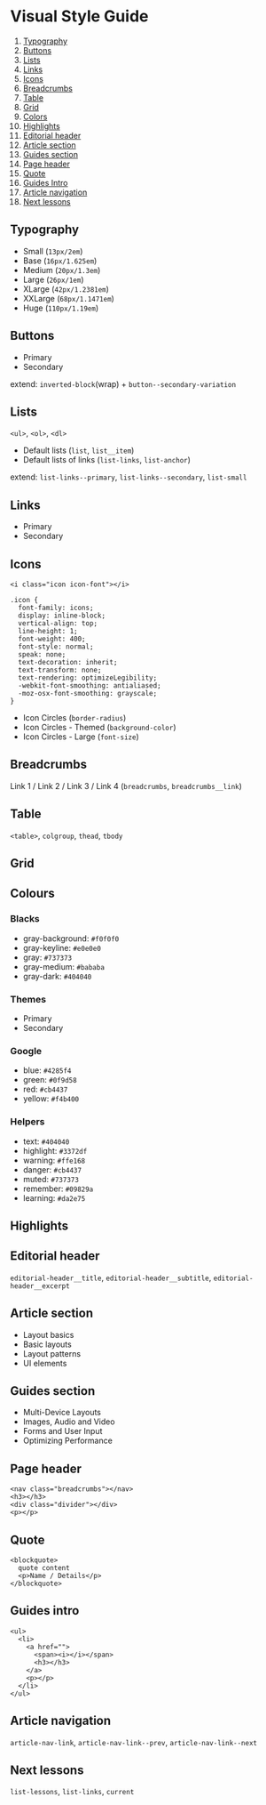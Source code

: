 # Visual Style Guide

01. [Typography](#typography)
02. [Buttons](#buttons)
03. [Lists](#lists)
04. [Links](#links)
05. [Icons](#icons)
06. [Breadcrumbs](#breadcrumbs)
07. [Table](#table)
08. [Grid](#grid)
09. [Colors](#colours)
10. [Highlights](#highlights)
11. [Editorial header](#editorial-header)
12. [Article section](#article-section)
13. [Guides section](#guides-section)
14. [Page header](#page-header)
15. [Quote](#quote)
16. [Guides Intro](#guides-intro)
17. [Article navigation](#article-navigation)
18. [Next lessons](#next-lessons)

## Typography

- Small (`13px/2em`)
- Base (`16px/1.625em`)
- Medium (`20px/1.3em`)
- Large (`26px/1em`)
- XLarge (`42px/1.2381em`)
- XXLarge (`68px/1.1471em`)
- Huge (`110px/1.19em`)

## Buttons

- Primary
- Secondary

extend: `inverted-block`(wrap) + `button--secondary-variation`

## Lists

`<ul>`, `<ol>`, `<dl>`

- Default lists (`list`, `list__item`)
- Default lists of links (`list-links`, `list-anchor`)

extend: `list-links--primary`, `list-links--secondary`, `list-small`

## Links

- Primary
- Secondary

## Icons

    <i class="icon icon-font"></i>

    .icon {
      font-family: icons;
      display: inline-block;
      vertical-align: top;
      line-height: 1;
      font-weight: 400;
      font-style: normal;
      speak: none;
      text-decoration: inherit;
      text-transform: none;
      text-rendering: optimizeLegibility;
      -webkit-font-smoothing: antialiased;
      -moz-osx-font-smoothing: grayscale;
    }

- Icon Circles (`border-radius`)
- Icon Circles - Themed (`background-color`)
- Icon Circles - Large (`font-size`)

## Breadcrumbs

Link 1 / Link 2 / Link 3 / Link 4 (`breadcrumbs`, `breadcrumbs__link`)

## Table

`<table>`, `colgroup`, `thead`, `tbody`

## Grid

## Colours

### Blacks

- gray-background: `#f0f0f0`
- gray-keyline: `#e0e0e0`
- gray: `#737373`
- gray-medium: `#bababa`
- gray-dark: `#404040`

### Themes

- Primary
- Secondary

### Google

- blue: `#4285f4`
- green: `#0f9d58`
- red: `#cb4437`
- yellow: `#f4b400`

### Helpers

- text: `#404040`
- highlight: `#3372df`
- warning: `#ffe168`
- danger: `#cb4437`
- muted: `#737373`
- remember: `#09829a`
- learning: `#da2e75`

## Highlights

## Editorial header

`editorial-header__title`, `editorial-header__subtitle`, `editorial-header__excerpt`

## Article section

- Layout basics
- Basic layouts
- Layout patterns
- UI elements

## Guides section

- Multi-Device Layouts
- Images, Audio and Video
- Forms and User Input
- Optimizing Performance

## Page header

    <nav class="breadcrumbs"></nav>
    <h3></h3>
    <div class="divider"></div>
    <p></p>

## Quote

    <blockquote>
      quote content
      <p>Name / Details</p>
    </blockquote>

## Guides intro

    <ul>
      <li>
        <a href="">
          <span><i></i></span>
          <h3></h3>
        </a>
        <p></p>
      </li>
    </ul>

## Article navigation

`article-nav-link`, `article-nav-link--prev`, `article-nav-link--next`

## Next lessons

`list-lessons`, `list-links`, `current`
